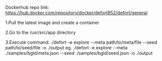 Dockerhub repo link: https://hub.docker.com/repository/docker/defort852/defort/general

1.Pull the latest image and create a container

2.Go to the /usr/src/app directory

3.Execute command: ./defort -e explore --meta path/to/meta/file --seed path/to/seed/file -o ./output
eg. ./defort -e explore --meta ./samples/bgld/meta.json --seed ./samples/bgld/seed.json -o ./output
